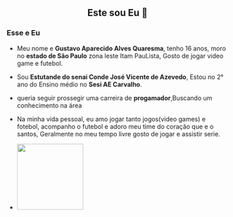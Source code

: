 ## <center>Este sou Eu 👋</center>

### Esse e Eu 

 * Meu nome e **Gustavo Aparecido Alves Quaresma**, tenho 16 anos, moro no **estado de São Paulo** zona leste Itam PauLista, Gosto de jogar video game e futebol.

 * Sou **Estutande do senai Conde José Vicente de Azevedo**, Estou no 2° ano do Ensino médio no **Sesi AE Carvalho**.

 * queria seguir prossegir uma carreira de **progamador**,Buscando um conhecimento na área

 * Na minha vida pessoal, eu amo jogar tanto jogos(video games) e fotebol, acompanho o futebol e adoro meu time do coração que e o santos, Geralmente no meu tempo livre gosto 
  de jogar e assistir serie.

* <img src="https://s2-ge.glbimg.com/1kr8dtCtz0huOFtXZ6hi-YS9Nhg=/0x0:1364x2048/984x0/smart/filters:strip_icc()/i.s3.glbimg.com/v1/AUTH_bc8228b6673f488aa253bbcb03c80ec5/internal_photos/bs/2025/W/A/t8bMHgRRi8e6ba7AJbAg/gip1srbwaaand71.jpg" width ="150"> 






